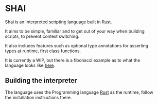 # SHAI

Shai is an interpreted scripting language built in Rust.

It aims to be simple, familiar and to get out of your way when building scripts, to prevent context switching.

It also includes features such as optional type annotations for asserting types at runtime, first class functions.

It is currently a WIP, but there is a fibonacci example as to what the language looks like [here](./example.shai).


## Building the interpreter

The language uses the Programming language [Rust](https://www.rust-lang.org/) as the runtime, follow the installation instructions there.
